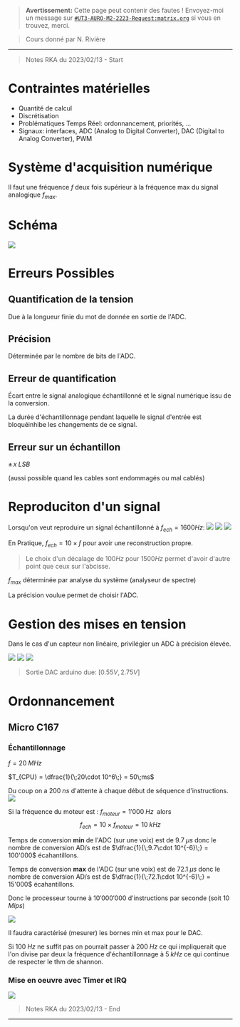 
> **Avertissement:**
Cette page peut contenir des fautes ! Envoyez-moi un message sur [`#UT3-AURO-M2-2223-Request:matrix.org`](https://matrix.to/#/#UT3-AURO-M2-2223-Request:matrix.org) si vous en trouvez, merci.

> Cours donné par N. Rivière

---

> Notes RKA du 2023/02/13 - Start




# Contraintes matérielles

- Quantité de calcul
- Discrétisation
- Problématiques Temps Réel: ordonnancement, priorités, ...
- Signaux: interfaces, ADC (Analog to Digital Converter), DAC (Digital to Analog Converter), PWM

# Système d'acquisition numérique

Il faut une fréquence $f$ deux fois supérieur à la fréquence max du signal analogique $f_{max}$.

# Schéma

![](/assets/images/B3.CCTR.CM.Implementation.BB20230213-01.png)

# Erreurs Possibles

## Quantification de la tension

Due à la longueur finie du mot de donnée en sortie de l'ADC.

## Précision

Déterminée par le nombre de bits de l'ADC.

## Erreur de quantification

Écart entre le signal analogique échantillonné et le signal numérique issu de la conversion.

La durée d'échantillonnage pendant laquelle le signal d'entrée est bloquéinhibe les changements de ce signal.

## Erreur sur un échantillon

$\pm\, x \; LSB$

(aussi possible quand les cables sont endommagés ou mal cablés)

# Reproduciton d'un signal

Lorsqu'on veut reproduire un signal échantillonné à $f_{ech} = 1600 Hz$:
![](/assets/images/B3.CCTR.CM.Implementation.BB20230213-02.png)
![](/assets/images/B3.CCTR.CM.Implementation.BB20230213-03.png)
![](/assets/images/B3.CCTR.CM.Implementation.BB20230213-04.png)

En Pratique, $f_{ech} = 10\times f$ pour avoir une reconstruction propre.

> Le choix d'un décalage de $100Hz$ pour $1500Hz$ permet d'avoir d'autre point que ceux sur l'abcisse.

$f_{max}$ déterminée par analyse du système (analyseur de spectre)

La précision voulue permet de choisir l'ADC.

# Gestion des mises en tension

Dans le cas d'un capteur non linéaire, privilégier un ADC à précision élevée.

![](/assets/images/B3.CCTR.CM.Implementation.BB20230213-05.png)
![](/assets/images/B3.CCTR.CM.Implementation.BB20230213-06.png)
![](/assets/images/B3.CCTR.CM.Implementation.BB20230213-07.png)

> Sortie DAC arduino due: $[0.55V,2.75V]$

# Ordonnancement

## Micro C167

### Échantillonnage

$f = 20\;MHz$

$T_{CPU} = \dfrac{1}{\;20\cdot 10^6\;} = 50\;ms$

Du coup on a $200\;ns$ d'attente à chaque début de séquence d'instructions.
![](/assets/images/B3.CCTR.CM.Implementation.BB20230213-08.png)

Si la fréquence du moteur est : $f_{moteur} = 1'000\; Hz\;$ alors
$$
f_{ech} = 10 \times f_{moteur} = 10\; kHz
$$

Temps de conversion **min** de l'ADC (sur une voix) est de $9.7\;\mu s$ donc le nombre de conversion AD/s est de $\dfrac{1}{\;9.7\cdot 10^{-6}\;} = 100'000$ écahantillons.

Temps de conversion **max** de l'ADC (sur une voix) est de $72.1\;\mu s$ donc le nombre de conversion AD/s est de $\dfrac{1}{\;72.1\cdot 10^{-6}\;} = 15'000$ écahantillons.

Donc le processeur tourne à $10'000'000$ d'instructions par seconde (soit $10\;Mips$)

![](/assets/images/B3.CCTR.CM.Implementation.BB20230213-09.png)

Il faudra caractérisé (mesurer) les bornes min et max pour le DAC.

Si $100\;Hz$ ne suffit pas on pourrait passer à $200\;Hz$ ce qui impliquerait que l'on divise par deux la fréquence d'échantillonnage à $5\;kHz$ ce qui continue de respecter le thm de shannon.

### Mise en oeuvre avec Timer et IRQ

![](/assets/images/B3.CCTR.CM.Implementation.BB20230213-10.png)



> Notes RKA du 2023/02/13 - End

---